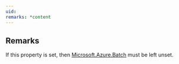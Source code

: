 ```yaml
---
uid: 
remarks: *content
---
```

## Remarks  
 If this property is set, then [Microsoft.Azure.Batch](assetId:///N:Microsoft.Azure.Batch?qualifyHint=False&autoUpgrade=True) must be left unset.
